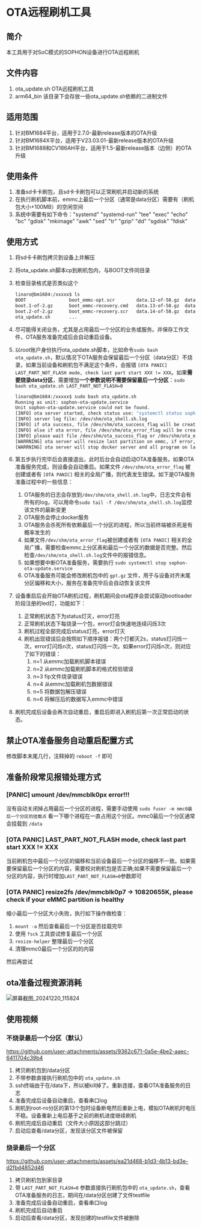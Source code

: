 # OTA远程刷机工具

## 简介

本工具用于对SoC模式的SOPHON设备进行OTA远程刷机

## 文件内容

1. ota_update.sh OTA远程刷机工具
2. arm64_bin 该目录下会存放一些ota_update.sh依赖的二进制文件

## 适用范围

1. 针对BM1684平台，适用于2.7.0-最新release版本的OTA升级
2. 针对BM1684X平台，适用于V23.03.01-最新release版本的OTA升级
3. 针对BM1688和CV186AH平台，适用于1.5-最新release版本（边侧）的OTA升级

## 使用条件

1. 准备sd卡卡刷包，且sd卡卡刷包可以正常刷机并启动新的系统
2. 在执行刷机脚本前，emmc上最后一个分区（通常是data分区）需要有（刷机包大小+100MB）的空闲空间
3. 系统中需要有如下命令："systemd" "systemd-run" "tee" "exec" "echo" "bc" "gdisk" "mkimage" "awk" "sed" "tr" "gzip" "dd" "sgdisk" "fdisk"

## 使用方式

1. 将sd卡卡刷包拷贝到设备上并解压
2. 将ota_update.sh脚本cp到刷机包内，与BOOT文件同目录
3. 检查目录格式是否类似这个

    ```bash
    linaro@bm1684:/xxxxx$ ls
    BOOT                boot_emmc-opt.scr        data.12-of-58.gz  data.25-of-58.gz  data.38-of-58.gz  data.50-of-58.gz  gpt.gz              rootfs.12-of-32.gz  rootfs.25-of-32.gz  rootfs.9-of-32.gz
    boot.1-of-2.gz      boot_emmc-recovery.cmd   data.13-of-58.gz  data.26-of-58.gz  data.39-of-58.gz  data.51-of-58.gz  md5.txt             rootfs.13-of-32.gz  rootfs.26-of-32.gz  rootfs_rw.1-of-2.gz
    boot.2-of-2.gz      boot_emmc-recovery.scr   data.14-of-58.gz  data.27-of-58.gz  data.4-of-58.gz   data.52-of-58.gz  misc.1-of-1.gz      rootfs.14-of-32.gz  rootfs.27-of-32.gz  rootfs_rw.2-of-2.gz
    ota_update.sh       ...
    ```
4. 尽可能得关闭业务，尤其是占用最后一个分区的业务或服务。并保存工作文件，OTA服务准备完成后会自动重启设备。
5. 以root账户身份执行ota_update.sh脚本，比如命令`sudo bash ota_update.sh`，默认情况下OTA服务会保留最后一个分区（data分区）不烧录，如果当前设备和刷机包不满足这个条件，会报错 `[OTA PANIC] LAST_PART_NOT_FLASH mode, check last part start XXX != XXX`。如果**需要烧录data分区**，需要增加**一个参数说明不需要保留最后一个分区**：`sudo bash ota_update.sh LAST_PART_NOT_FLASH=0`

    ```bash
    linaro@bm1684:/xxxxx$ sudo bash ota_update.sh 
    Running as unit: sophon-ota-update.service
    Unit sophon-ota-update.service could not be found.
    [INFO] ota server started, check status use: "systemctl status sophon-ota-update.service --no-page -l"
    [INFO] server log file: /dev/shm/ota_shell.sh.log
    [INFO] if ota success, file /dev/shm/ota_success_flag will be created
    [INFO] else if ota error, file /dev/shm/ota_error_flag will be created
    [INFO] please wait file /dev/shm/ota_success_flag or /dev/shm/ota_error_flag
    [WARRNING] ota server will resize last partition on emmc, if error, please check emmc partitions
    [WARRNING] ota server will stop docker server and all program on last partition
    ```
6. 第五步执行完毕后会直接退出，此时后台会自动启动OTA准备服务。如果OTA准备服务完成，则设备会自动重启。如果文件 `/dev/shm/ota_error_flag` 被创建或者有 `[OTA PANIC]` 相关的全局广播，则代表发生错误。如下是OTA服务准备过程中的一些信息：

    1. OTA服务的日志会存放到`/dev/shm/ota_shell.sh.log`中，日志文件会有所有的log，可以用命令`sudo tail -f /dev/shm/ota_shell.sh.log`监控该文件的最新变更
    2. OTA服务会停止docker服务
    3. OTA服务会杀死所有依赖最后一个分区的进程，所以当前终端被杀死是有概率发生的
    4. 如果文件`/dev/shm/ota_error_flag`被创建或者有 `[OTA PANIC]` 相关的全局广播，需要检查emmc上分区表和最后一个分区的数据是否完整。然后检查`/dev/shm/ota_shell.sh.log`文件中的报错信息。
    5. 如果想要中断OTA准备服务，需要执行 `sudo systemctl stop sophon-ota-update.service`
    6. OTA准备服务可能会修改刷机包中的 `gpt.gz` 文件，用于与设备对齐末尾分区偏移和大小，服务在准备完毕后会自动恢复该文件

7. 设备重启后会开始OTA刷机过程，刷机期间会ota程序会尝试驱动bootloader阶段注册的led灯，功能如下：

    1. 正常刷机状态下为status灯灭，error灯亮
    2. 正常刷机状态下每烧录一个包，error灯会快速地连续闪烁3次
    3. 刷机过程全部完成后status灯亮，error灯灭
    4. 刷机出现错误后会按照如下顺序报错：两个灯都灭2s，status灯闪烁一次，error灯闪烁n次，status灯闪烁一次。如果error灯闪烁n次，则对应了如下的错误：
        1. n=1 从emmc加载刷机脚本错误
        2. n=2 从emmc加载刷机脚本的格式校验错误
        3. n=3 fip文件烧录错误
        4. n=4 从emmc加载刷机包数据错误
        5. n=5 将数据包解压错误
        6. n=6 将解压后的数据写入emmc中错误

8. 刷机完成后设备会再次自动重启，重启后即进入刷机后第一次正常启动的状态。

## 禁止OTA准备服务自动重启配置方式

修改脚本末尾几行，注释掉的 `reboot -f` 即可

## 准备阶段常见报错处理方式

### \[PANIC\] umount /dev/mmcblk0px error!!!

没有自动关闭掉占用最后一个分区的进程，需要手动使用 `sudo fuser -m mmc0最后一个分区的挂载点` 看一下哪个进程在一直占用这个分区。mmc0最后一个分区通常会挂载到 `/data`

### \[OTA PANIC\] LAST_PART_NOT_FLASH mode, check last part start XXX != XXX

当前刷机包中最后一个分区的偏移和当前设备最后一个分区的偏移不一致。如果需要保留最后一个分区的内容，需要校对刷机包是否正确;如果不需要保留最后一个分区的内容，执行时增加`LAST_PART_NOT_FLASH=0`参数即可

### \[OTA PANIC\] resize2fs /dev/mmcblk0p7 -> 10820655K, please check if your eMMC partition is healthy

缩小最后一个分区大小失败，执行如下操作做检查：

1. `mount -a` 然后查看最后一个分区是否挂载完毕
2. 使用 `fsck` 工具尝试修复最后一个分区
3. `resize-helper` 整理最后一个分区
4. 清理mmc0最后一个分区的的内容

然后再尝试

## ota准备过程资源消耗

![屏幕截图_20241220_115824](https://github.com/user-attachments/assets/79346334-6e4a-4104-806f-26eee6b5b89e)

## 使用视频

### 不烧录最后一个分区（默认）

https://github.com/user-attachments/assets/9362c671-0a5e-4be2-aaec-6411704c39b4

1. 拷贝刷机包到/data分区
2. 不带参数直接执行刷机包中的 `ota_update.sh`
3. ssh终端由于在/data下，所以被kill掉了。重新连接，查看OTA准备服务的日志
4. 准备完成后设备自动重启，查看串口log
5. 刷机到root-ro分区的第13个包时设备断电然后重新上电，模拟OTA刷机时电压不稳。设备重新上电后基于之前的刷机进度继续刷机
6. 刷机完成后自动重启（文件大小原因这部分跳过）
7. 启动后查看/data分区，发现该分区文件被保留

### 烧录最后一个分区

https://github.com/user-attachments/assets/ea21d468-b1d3-4b13-bd3e-d2fbd4852d46

1. 拷贝刷机包到家目录
2. 带 `LAST_PART_NOT_FLASH=0` 参数直接执行刷机包中的 `ota_update.sh`，查看OTA准备服务的日志，期间在/data分区创建了文件testfile
3. 准备完成后设备自动重启，查看串口log
5. 刷机完成后自动重启
6. 启动后查看/data分区，发现创建的testfile文件被删除
